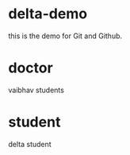 # delta-demo
this is the demo  for Git and Github.
# doctor 
vaibhav students
# student
delta student